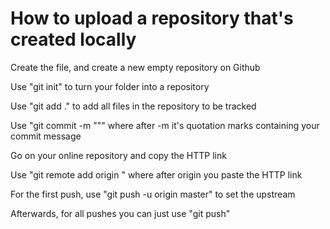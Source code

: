 # How to upload a repository that's created locally

Create the file, and create a new empty repository on Github


Use "git init" to turn your folder into a repository


Use "git add ." to add all files in the repository to be tracked


Use "git commit -m """ where after -m it's quotation marks containing your commit message


Go on your online repository and copy the HTTP link


Use "git remote add origin " where after origin you paste the HTTP link


For the first push, use "git push -u origin master" to set the upstream


Afterwards, for all pushes you can just use "git push"